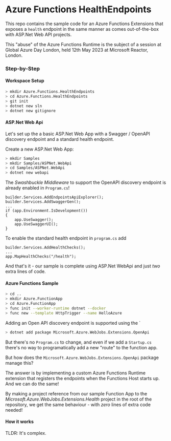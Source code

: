 # Azure Functions HealthEndpoints

This repo contains the sample code for an Azure Functions Extensions that exposes a `health` endpoint
in the same manner as comes out-of-the-box with ASP.Net Web API projects.

This "abuse" of the Azure Functions Runtime is the subject of a session at Global Azure Day London, held 12th May 2023 at Microsoft Reactor, London.

### Step-by-Step

#### Workspace Setup

```bash
> mkdir Azure.Functions.HealthEndpoints
> cd Azure.Functions.HealthEndpoints
> git init
> dotnet new sln
> dotnet new gitignore
```

#### ASP.Net Web Api

Let's set up the a basic ASP.Net Web App with a Swagger / OpenAPI discovery endpoint and a standard health endpoint.

Create a new ASP.Net Web App:

```bash
> mkdir Samples
> mkdir Samples/ASPNet.WebApi
> cd Samples/ASPNet.WebApi
> dotnet new webapi
```

The *Swashbuckle Middleware* to support the OpenAPI discovery endpoint is already enabled in `Program.cs`!

```c-sharp
builder.Services.AddEndpointsApiExplorer();
builder.Services.AddSwaggerGen();
...
if (app.Environment.IsDevelopment())
{
    app.UseSwagger();
    app.UseSwaggerUI();
}
```

To enable the standard health endpoint in `program.cs` add

```c-sharp
builder.Services.AddHealthChecks();
...
app.MapHealthChecks("/health");
```

And that's it - our sample is complete using ASP.Net WebApi and just _two_ extra lines of code.

#### Azure Functions Sample

```bash
> cd ..
> mkdir Azure.FunctionApp
> cd Azure.FunctionApp
> func init --worker-runtime dotnet --docker
> func new --template HttpTrigger --name HelloAzure
```

Adding an Open API discovery endpoint is supported using the `

```bash
> dotnet add package Microsoft.Azure.WebJobs.Extensions.OpenApi
```

But there's no `Program.cs` to change, and even if we add a `Startup.cs` there's no way to programatically add a new "route" to the function app.

But how does the `Microsoft.Azure.WebJobs.Extensions.OpenApi` package manage this?

The answer is by implementing a custom Azure Functions Runtime extension that registers the endpoints when the Functions Host starts up. And we can do the same!

By making a project reference from our sample Function App to the *Microsoft.Azure.WebJobs.Extensions.Health* project in the root of the repository, we get the same behaviour - with _zero_ lines of extra code needed!

#### How it works

TLDR: It's complex.
